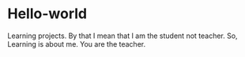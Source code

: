 # Hello-world
Learning projects. By that I mean that I am the student not teacher. So, Learning is about me. You are the teacher. 
